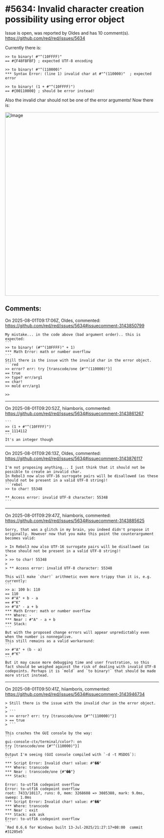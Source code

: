 
#5634: Invalid character creation possibility using error object
================================================================================
Issue is open, was reported by Oldes and has 10 comment(s).
<https://github.com/red/red/issues/5634>

Currently there is:

```red
>> to binary! #"^(10FFFF)"
== #{F48FBFBF} ; expected UTF-8 encoding

>> to binary! #"^(110000)"
*** Syntax Error: (line 1) invalid char at #"^(110000)"  ; expected error

>> to binary! (1 + #"^(10FFFF)")
== #{00110000} ; should be error instead!
```

Also the invalid char should not be one of the error arguments!
Now there is:

<img width="822" height="600" alt="Image" src="https://github.com/user-attachments/assets/bd73ac4a-ed4e-456f-a102-8843694ff05b" />



Comments:
--------------------------------------------------------------------------------

On 2025-08-01T09:17:06Z, Oldes, commented:
<https://github.com/red/red/issues/5634#issuecomment-3143850799>

    My mistake... in the code above (bad argument order).. this is expected:
    ```
    >> to binary! (#"^(10FFFF)" + 1)
    *** Math Error: math or number overflow
    ```
    Still there is the issue with the invalid char in the error object.
    ```red
    >> error? err: try [transcode/one {#"^(110000)"}]
    == true
    >> type? err/arg1
    == char!
    >> mold err/arg1
    
    >>

--------------------------------------------------------------------------------

On 2025-08-01T09:20:52Z, hiiamboris, commented:
<https://github.com/red/red/issues/5634#issuecomment-3143861267>

    ```
    >> (1 + #"^(10FFFF)")
    == 1114112
    ```
    It's an integer though

--------------------------------------------------------------------------------

On 2025-08-01T09:26:13Z, Oldes, commented:
<https://github.com/red/red/issues/5634#issuecomment-3143876117>

    I'm not proposing anything... I just think that it should not be possible to create an invalid char.
    In Rebol3 now also UTF-16 surrogate pairs will be disallowed (as these should not be present in a valid UTF-8 string)!
    ```rebol
    >> to char! 55348
    
    ** Access error: invalid UTF-8 character: 55348
    ```

--------------------------------------------------------------------------------

On 2025-08-01T09:29:47Z, hiiamboris, commented:
<https://github.com/red/red/issues/5634#issuecomment-3143885625>

    Sorry, that was a glitch in my brain, you indeed didn't propose it originally. However now that you make this point the counterargument becomes valid:
    
    > In Rebol3 now also UTF-16 surrogate pairs will be disallowed (as these should not be present in a valid UTF-8 string)!
    > 
    > >> to char! 55348
    > 
    > ** Access error: invalid UTF-8 character: 55348
    
    This will make `char!` arithmetic even more trippy than it is, e.g. currently:
    ```
    >> a: 100 b: 110
    == 110
    >> #"A" + b - a
    == #"K"
    >> #"A" - a + b
    *** Math Error: math or number overflow
    *** Where: -
    *** Near : #"A" - a + b
    *** Stack:  
    ```
    But with the proposed change errors will appear unpredictably even when the number is nonnegative.
    This still remains as a valid workaround:
    ```
    >> #"A" + (b - a)
    == #"K"
    ```
    But it may cause more debugging time and user frustration, so this fact should be weighed against the risk of dealing with invalid UTF-8 codepoints. Perhaps it is `mold` and `to binary!` that should be made more strict instead.
    

--------------------------------------------------------------------------------

On 2025-08-01T09:50:41Z, hiiamboris, commented:
<https://github.com/red/red/issues/5634#issuecomment-3143946734>

    > Still there is the issue with the invalid char in the error object.
    > 
    > ```
    > >> error? err: try [transcode/one {#"^(110000)"}]
    > == true
    > ```
    
    This crashes the GUI console by the way: 
    ```
    gui-console-ctx/terminal/color?: on
    try [transcode/one {#"^(110000)"}]
    ```
    Output I'm seeing (GUI console compiled with `-d -t MSDOS`):
    ```
    *** Script Error: Invalid char! value: #"��"
    *** Where: transcode
    *** Near : transcode/one {#"��"}
    *** Stack:
    
    Error: to-utf16 codepoint overflow
    Error: to-utf16 codepoint overflow
    root: 7433/10117, runs: 0, mem: 3268608 => 3085388, mark: 9.0ms, sweep: 1.0ms
    *** Script Error: Invalid char! value: #"��"
    *** Where: transcode
    *** Near : exit
    *** Stack: ask ask
    Error: to-utf16 codepoint overflow
    ```
    `Red 0.6.6 for Windows built 13-Jul-2025/21:27:17+08:00  commit #31205e5`

